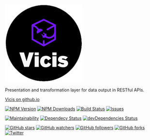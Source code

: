 ![Vicis](_media/logo.png?raw=true#center "Vicis")

Presentation and transformation layer for data output in RESTful APIs.

[Vicis on github.io](https://r37r0m0d3l.github.io/vicis/)

[![NPM Version](https://img.shields.io/npm/v/vicis.svg?style=flat)]()
[![NPM Downloads](https://img.shields.io/npm/dt/vicis.svg?style=flat)]()
[![Build Status](https://travis-ci.org/r37r0m0d3l/vicis.svg?branch=master)](https://travis-ci.org/r37r0m0d3l/vicis)
[![Issues](https://img.shields.io/github/issues-raw/r37r0m0d3l/vicis.svg?maxAge=25000)](https://github.com/r37r0m0d3l/vicis/issues)

[![Maintainability](https://api.codeclimate.com/v1/badges/272b5247f8b777c75360/maintainability)](https://codeclimate.com/github/r37r0m0d3l/vicis/maintainability)
[![Dependecy Status](https://david-dm.org/r37r0m0d3l/vicis.svg)](https://david-dm.org/r37r0m0d3l/vicis)
[![devDependencies Status](https://david-dm.org/r37r0m0d3l/vicis/dev-status.svg)](https://david-dm.org/r37r0m0d3l/vicis?type=dev)

[![GitHub stars](https://img.shields.io/github/stars/r37r0m0d3l/vicis.svg?style=social&label=Star)](https://github.com/r37r0m0d3l/vicis)
[![GitHub watchers](https://img.shields.io/github/watchers/r37r0m0d3l/vicis.svg?style=social&label=Watch)](https://github.com/r37r0m0d3l/vicis)
[![GitHub followers](https://img.shields.io/github/followers/r37r0m0d3l.svg?style=social&label=Follow)](https://github.com/r37r0m0d3l/vicis)
[![GitHub forks](https://img.shields.io/github/forks/r37r0m0d3l/vicis.svg?style=social&label=Fork)]()
[![Twitter](https://img.shields.io/twitter/follow/r37r0m0d3l.svg?style=social&label=Follow)](https://twitter.com/intent/follow?screen_name=r37r0m0d3l)
